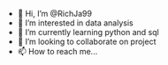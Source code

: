 - 👋 Hi, I’m @RichJa99
- 👀 I’m interested in data analysis
- 🌱 I’m currently learning python and sql
- 💞️ I’m looking to collaborate on project
- 📫 How to reach me...

<!---
RichJa99/RichJa99 is a ✨ special ✨ repository because its `README.md` (this file) appears on your GitHub profile.
You can click the Preview link to take a look at your changes.
--->
